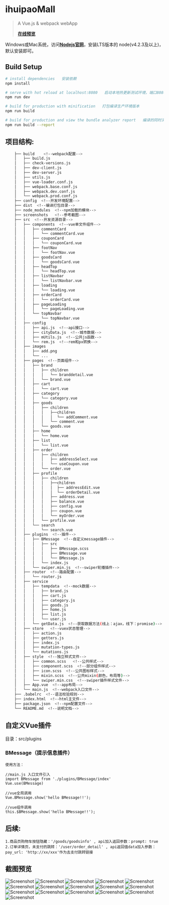 # ihuipaoMall

> A Vue.js & webpack webApp
> 
> [**在线预览**](http://t.cn/RXGYel7)

Windows或Mac系统，访问[**Nodejs官网**](https://nodejs.org/)，安装LTS版本的
node(v4.2.3及以上)，默认安装即可。

## Build Setup

``` bash
# install dependencies   安装依赖
npm install

# serve with hot reload at localhost:8080   启动本地热更新测试环境，端口8080
npm run dev

# build for production with minification   打包编译生产环境版本
npm run build

# build for production and view the bundle analyzer report   编译的同时浏览打包分析报告
npm run build --report
```
## 项目结构:
``` bash
    ├── build    <!--webpack配置-->
    │   ├── build.js
    │   ├── check-versions.js
    │   ├── dev-client.js
    │   ├── dev-server.js
    │   ├── utils.js
    │   ├── vue-loader.conf.js
    │   ├── webpack.base.conf.js
    │   ├── webpack.dev.conf.js
    │   └── webpack.prod.conf.js
    ├── config  <!--开发环境配置-->
    ├── dist  <!--编译打包目录-->
    ├── node_modules  <!--npm加载的模块-->
    ├── screenshots   <!--参考截图-->
    ├── src  <!--开发资源目录-->
    │   ├── components  <!--vue单文件组件-->
    │   │   ├── commentCard
    │   │   │   └── commentCard.vue
    │   │   ├── couponCard 
    │   │   │   └── couponCard.vue
    │   │   ├── footNav
    │   │   │   └── footNav.vue
    │   │   ├── goodsCard
    │   │   │   └── goodsCard.vue
    │   │   ├── headTop
    │   │   │   └── headTop.vue
    │   │   ├── listNavbar
    │   │   │   └── listNavbar.vue
    │   │   ├── loading
    │   │   │   └── loading.vue
    │   │   ├── orderCard
    │   │   │   └── orderCard.vue
    │   │   ├── pageLoading
    │   │   │   └── pageLoading.vue
    │   │   └── topNavbar
    │   │       └── topNavbar.vue
    │   ├── config
    │   │   ├── api.js  <!--api接口-->
    │   │   ├── cityData.js  <!--城市数据-->
    │   │   ├── mUtils.js  <!--公共js函数-->
    │   │   └── rem.js  <!--rem和px转换-->
    │   ├── images
    │   │   ├── add.png
    │   │   └── ...
    │   ├── pages  <!--页面组件-->
    │   │   ├── brand
    │   │   │   ├── children 
    │   │   │   │   └── branddetail.vue
    │   │   │   └── brand.vue
    │   │   ├── cart
    │   │   │   └── cart.vue
    │   │   ├── category
    │   │   │   └── category.vue
    │   │   ├── goods
    │   │   │   ├── children 
    │   │   │   │   ├──children 
    │   │   │   │   │  └── addComment.vue
    │   │   │   │   └── comment.vue
    │   │   │   └── goods.vue
    │   │   ├── home
    │   │   │   └── home.vue
    │   │   ├── list
    │   │   │   └── list.vue
    │   │   ├── order
    │   │   │   ├── children 
    │   │   │   │   ├── addressSelect.vue
    │   │   │   │   └── useCoupon.vue
    │   │   │   └── order.vue
    │   │   ├── profile
    │   │   │   ├── children 
    │   │   │   │   ├──children 
    │   │   │   │   │  ├── addressEdit.vue
    │   │   │   │   │  └── orderDetail.vue
    │   │   │   │   ├── address.vue
    │   │   │   │   ├── balance.vue
    │   │   │   │   ├── config.vue
    │   │   │   │   ├── coupon.vue
    │   │   │   │   └── myOrder.vue
    │   │   │   └── profile.vue
    │   │   └── search
    │   │       └── search.vue
    │   ├── plugins  <!--插件-->
    │   │   ├── BMessage  <!--自定义message插件-->
    │   │   │   ├── src
    │   │   │   │   ├── BMessage.scss
    │   │   │   │   ├── BMessage.vue
    │   │   │   │   └── BMessage.js
    │   │   │   └── index.js
    │   │   └── swiper.min.js  <!--swiper轮播插件-->
    │   ├── router  <!--路由配置-->
    │   │   └── router.js
    │   ├── service
    │   │   ├── tempdata  <!--mock数据-->
    │   │   │   ├── brand.js
    │   │   │   ├── cart.js
    │   │   │   ├── category.js
    │   │   │   ├── goods.js
    │   │   │   ├── home.js
    │   │   │   ├── list.js
    │   │   │   └── user.js
    │   │   └── getData.js  <!--获取数据方法(线上：ajax，线下：promise)-->
    │   ├── store   <!--vuex状态管理-->
    │   │   ├── action.js
    │   │   ├── getters.js
    │   │   ├── index.js
    │   │   ├── mutation-types.js
    │   │   └── mutations.js
    │   ├── style  <!--独立样式文件-->
    │   │   ├── common.scss   <!--公共样式-->
    │   │   ├── component.scss  <!--部分组件样式-->
    │   │   ├── icon.scss  <!--公共图标样式-->
    │   │   ├── mixin.scss  <!--公共mixin(颜色，布局等)-->
    │   │   └── swiper.min.css  <!--swiper插件样式文件-->
    │   ├── App.vue  <!--app布局-->
    │   └── main.js  <!--webpack入口文件-->
    ├── .babelrc  <!--语法校验规则-->
    ├── index.html  <!--html主文件--> 
    ├── package.json  <!--npm配置文件-->
    └── README.md  <!--说明文档-->
```
## 自定义Vue插件

目录：src/plugins
### BMessage（提示信息插件）
```
使用方法：

//main.js 入口文件引入
import BMessage from './plugins/BMessage/index'
Vue.use(BMessage)
	
//vue全局调用
Vue.BMessage.show('hello BMessage!!');
	
//vue组件调用
this.$BMessage.show('hello BMessage!!');
```
## 后续:
    1.商品页购物车按钮隐藏：'/goods/goodsinfo' , api加入返回参数：prompt: true
    2.订单详情页，未支付的跳转：'/user/order_detail' , api返回值data加入参数：pay_url: 'http://xx/xxx'作为去支付跳转链接

## 截图预览

![Screenshot](http://o9kkuebr4.bkt.clouddn.com/ihuipaomall%E5%B1%8F%E5%B9%95%E5%BF%AB%E7%85%A7%202017-05-01%20%E4%B8%8B%E5%8D%882.43.56.png?imageView2/1/w/300/h/493/q/100)
![Screenshot](http://o9kkuebr4.bkt.clouddn.com/ihuipaomall%E5%B1%8F%E5%B9%95%E5%BF%AB%E7%85%A7%202017-05-01%20%E4%B8%8B%E5%8D%882.44.08.png?imageView2/1/w/300/h/493/q/100)
![Screenshot](http://o9kkuebr4.bkt.clouddn.com/ihuipaomall%E5%B1%8F%E5%B9%95%E5%BF%AB%E7%85%A7%202017-05-01%20%E4%B8%8B%E5%8D%882.44.23.png?imageView2/1/w/300/h/493/q/100)
![Screenshot](http://o9kkuebr4.bkt.clouddn.com/ihuipaomall%E5%B1%8F%E5%B9%95%E5%BF%AB%E7%85%A7%202017-05-01%20%E4%B8%8B%E5%8D%882.53.10.png?imageView2/1/w/300/h/493/q/100)
![Screenshot](http://o9kkuebr4.bkt.clouddn.com/%E5%B1%8F%E5%B9%95%E5%BF%AB%E7%85%A7%202017-05-01%20%E4%B8%8B%E5%8D%883.15.11.png?imageView2/1/w/300/h/493/q/100)
![Screenshot](http://o9kkuebr4.bkt.clouddn.com/ihuipaomall%E5%B1%8F%E5%B9%95%E5%BF%AB%E7%85%A7%202017-05-01%20%E4%B8%8B%E5%8D%882.44.34.png?imageView2/1/w/300/h/493/q/100)
![Screenshot](http://o9kkuebr4.bkt.clouddn.com/ihuipaomall%E5%B1%8F%E5%B9%95%E5%BF%AB%E7%85%A7%202017-05-01%20%E4%B8%8B%E5%8D%882.44.45.png?imageView2/1/w/300/h/493/q/100)
![Screenshot](http://o9kkuebr4.bkt.clouddn.com/ihuipaomall%E5%B1%8F%E5%B9%95%E5%BF%AB%E7%85%A7%202017-05-01%20%E4%B8%8B%E5%8D%882.44.58.png?imageView2/1/w/300/h/493/q/100)
![Screenshot](http://o9kkuebr4.bkt.clouddn.com/ihuipaomall%E5%B1%8F%E5%B9%95%E5%BF%AB%E7%85%A7%202017-05-01%20%E4%B8%8B%E5%8D%882.45.24.png?imageView2/1/w/300/h/493/q/100)
![Screenshot](http://o9kkuebr4.bkt.clouddn.com/ihuipaomall%E5%B1%8F%E5%B9%95%E5%BF%AB%E7%85%A7%202017-05-01%20%E4%B8%8B%E5%8D%882.49.21.png?imageView2/1/w/300/h/493/q/100)
![Screenshot](http://o9kkuebr4.bkt.clouddn.com/ihuipaomall%E5%B1%8F%E5%B9%95%E5%BF%AB%E7%85%A7%202017-05-01%20%E4%B8%8B%E5%8D%882.49.50.png?imageView2/1/w/300/h/493/q/100)
![Screenshot](http://o9kkuebr4.bkt.clouddn.com/ihuipaomall%E5%B1%8F%E5%B9%95%E5%BF%AB%E7%85%A7%202017-05-01%20%E4%B8%8B%E5%8D%882.50.08.png?imageView2/1/w/300/h/493/q/100)
![Screenshot](http://o9kkuebr4.bkt.clouddn.com/ihuipaomall%E5%B1%8F%E5%B9%95%E5%BF%AB%E7%85%A7%202017-05-01%20%E4%B8%8B%E5%8D%882.52.25.png?imageView2/1/w/300/h/493/q/100)
![Screenshot](http://o9kkuebr4.bkt.clouddn.com/ihuipaomall%E5%B1%8F%E5%B9%95%E5%BF%AB%E7%85%A7%202017-05-01%20%E4%B8%8B%E5%8D%882.52.38.png?imageView2/1/w/300/h/493/q/100)
![Screenshot](http://o9kkuebr4.bkt.clouddn.com/ihuipaomall%E5%B1%8F%E5%B9%95%E5%BF%AB%E7%85%A7%202017-05-01%20%E4%B8%8B%E5%8D%882.52.46.png?imageView2/1/w/300/h/493/q/100)
![Screenshot](http://o9kkuebr4.bkt.clouddn.com/ihuipaomall%E5%B1%8F%E5%B9%95%E5%BF%AB%E7%85%A7%202017-05-01%20%E4%B8%8B%E5%8D%882.53.10.png?imageView2/1/w/300/h/493/q/100)

